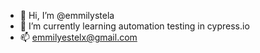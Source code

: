- 👋 Hi, I’m @emmilystela
- 🌱 I’m currently learning automation testing in cypress.io
- 📫 emmilyestelx@gmail.com 

<!---
emmilystela/emmilystela is a ✨ special ✨ repository because its `README.md` (this file) appears on your GitHub profile.
You can click the Preview link to take a look at your changes.
--->

